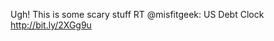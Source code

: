 <!--
id: 176855712
link: http://kevinisom.info/post/176855712/ugh-this-is-some-scary-stuff-rt-misfitgeek-us
slug: ugh-this-is-some-scary-stuff-rt-misfitgeek-us
date: Tue Sep 01 2009 16:44:20 GMT+1200 (NZST)
raw: {"blog_name":"kevinisom","id":176855712,"post_url":"http://kevinisom.info/post/176855712/ugh-this-is-some-scary-stuff-rt-misfitgeek-us","slug":"ugh-this-is-some-scary-stuff-rt-misfitgeek-us","type":"text","date":"2009-09-01 04:44:20 GMT","timestamp":1251780260,"state":"published","format":"html","reblog_key":"fu671nY3","tags":[],"short_url":"http://tmblr.co/Zw68YyAYfgW","highlighted":[],"feed_item":"http://twitter.com/kev_nz/statuses/3673986626","from_feed_id":"650289","note_count":0,"title":null,"body":"<p>Ugh! This is some scary stuff RT @misfitgeek: US Debt Clock <a href=\"http://bit.ly/2XGg9u\" target=\"_blank\">http://bit.ly/2XGg9u</a></p>"}
publish: 2009-09-01
tags: 
title: null
-->


Ugh! This is some scary stuff RT @misfitgeek: US Debt Clock
<http://bit.ly/2XGg9u>



